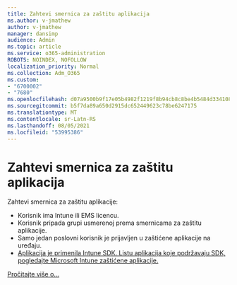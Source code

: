 ```yaml
---
title: Zahtevi smernica za zaštitu aplikacija
ms.author: v-jmathew
author: v-jmathew
manager: dansimp
audience: Admin
ms.topic: article
ms.service: o365-administration
ROBOTS: NOINDEX, NOFOLLOW
localization_priority: Normal
ms.collection: Adm_O365
ms.custom:
- "6700002"
- "7680"
ms.openlocfilehash: d07a9500b9f17e05b4982f1219f8b94cb8c8be4b5484d334108c9131b42b5659
ms.sourcegitcommit: b5f7da89a650d2915dc652449623c78be6247175
ms.translationtype: MT
ms.contentlocale: sr-Latn-RS
ms.lasthandoff: 08/05/2021
ms.locfileid: "53995386"
---
```

# <a name="application-protection-policy-requirements"></a>Zahtevi smernica za zaštitu aplikacija

Zahtevi smernica za zaštitu aplikacije:

- Korisnik ima Intune ili EMS licencu.
- Korisnik pripada grupi usmerenoj prema smernicama za zaštitu aplikacije.
- Samo jedan poslovni korisnik je prijavljen u zaštićene aplikacije na uređaju.
- [Aplikacija je primenila Intune SDK. Listu aplikacija koje podržavaju SDK, pogledajte Microsoft Intune zaštićene aplikacije.](https://docs.microsoft.com/mem/intune/apps/apps-supported-intune-apps)

[Pročitajte više o...](https://docs.microsoft.com/mem/intune/apps/app-protection-policy)
